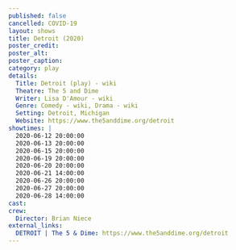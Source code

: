 ```yaml
---
published: false
cancelled: COVID-19
layout: shows
title: Detroit (2020)
poster_credit: 
poster_alt:
poster_caption:
category: play
details:
  Title: Detroit (play) - wiki
  Theatre: The 5 and Dime
  Writer: Lisa D'Amour - wiki
  Genre: Comedy - wiki, Drama - wiki
  Setting: Detroit, Michigan
  Website: https://www.the5anddime.org/detroit
showtimes: |
  2020-06-12 20:00:00
  2020-06-13 20:00:00
  2020-06-15 20:00:00
  2020-06-19 20:00:00
  2020-06-20 20:00:00
  2020-06-21 14:00:00
  2020-06-26 20:00:00
  2020-06-27 20:00:00
  2020-06-28 14:00:00
cast:
crew:
  Director: Brian Niece
external_links:
  DETROIT | The 5 & Dime: https://www.the5anddime.org/detroit
---
```

